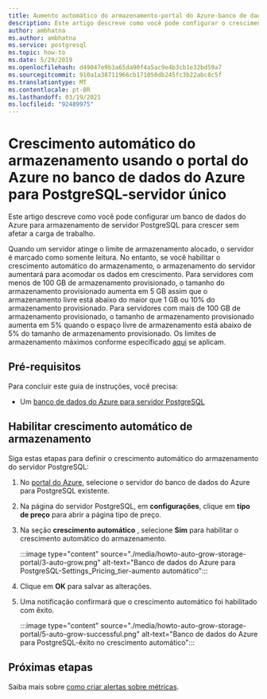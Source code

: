 ```yaml
---
title: Aumento automático do armazenamento-portal do Azure-banco de dados do Azure para PostgreSQL-servidor único
description: Este artigo descreve como você pode configurar o crescimento automático do armazenamento usando o portal do Azure no banco de dados do Azure para PostgreSQL-servidor único
author: ambhatna
ms.author: ambhatna
ms.service: postgresql
ms.topic: how-to
ms.date: 5/29/2019
ms.openlocfilehash: d49047e9b3a65da90f4a5ac9e4b3cb1e32bd59a7
ms.sourcegitcommit: 910a1a38711966cb171050db245fc3b22abc8c5f
ms.translationtype: MT
ms.contentlocale: pt-BR
ms.lasthandoff: 03/19/2021
ms.locfileid: "92489975"
---
```

# <a name="auto-grow-storage-using-the-azure-portal-in-azure-database-for-postgresql---single-server"></a>Crescimento automático do armazenamento usando o portal do Azure no banco de dados do Azure para PostgreSQL-servidor único
Este artigo descreve como você pode configurar um banco de dados do Azure para armazenamento de servidor PostgreSQL para crescer sem afetar a carga de trabalho.

Quando um servidor atinge o limite de armazenamento alocado, o servidor é marcado como somente leitura. No entanto, se você habilitar o crescimento automático do armazenamento, o armazenamento do servidor aumentará para acomodar os dados em crescimento. Para servidores com menos de 100 GB de armazenamento provisionado, o tamanho do armazenamento provisionado aumenta em 5 GB assim que o armazenamento livre está abaixo do maior que 1 GB ou 10% do armazenamento provisionado. Para servidores com mais de 100 GB de armazenamento provisionado, o tamanho de armazenamento provisionado aumenta em 5% quando o espaço livre de armazenamento está abaixo de 5% do tamanho de armazenamento provisionado. Os limites de armazenamento máximos conforme especificado [aqui](./concepts-pricing-tiers.md#storage) se aplicam.

## <a name="prerequisites"></a>Pré-requisitos
Para concluir este guia de instruções, você precisa:
- Um [banco de dados do Azure para servidor PostgreSQL](quickstart-create-server-database-portal.md)

## <a name="enable-storage-auto-grow"></a>Habilitar crescimento automático de armazenamento 

Siga estas etapas para definir o crescimento automático do armazenamento do servidor PostgreSQL:

1. No [portal do Azure](https://portal.azure.com/), selecione o servidor do banco de dados do Azure para PostgreSQL existente.

2. Na página do servidor PostgreSQL, em **configurações**, clique em **tipo de preço** para abrir a página tipo de preço.

3. Na seção **crescimento automático** , selecione **Sim** para habilitar o crescimento automático do armazenamento.

    :::image type="content" source="./media/howto-auto-grow-storage-portal/3-auto-grow.png" alt-text="Banco de dados do Azure para PostgreSQL-Settings_Pricing_tier-aumento automático":::

4. Clique em **OK** para salvar as alterações.

5. Uma notificação confirmará que o crescimento automático foi habilitado com êxito.

    :::image type="content" source="./media/howto-auto-grow-storage-portal/5-auto-grow-successful.png" alt-text="Banco de dados do Azure para PostgreSQL-êxito no crescimento automático":::

## <a name="next-steps"></a>Próximas etapas

Saiba mais sobre [como criar alertas sobre métricas](howto-alert-on-metric.md).